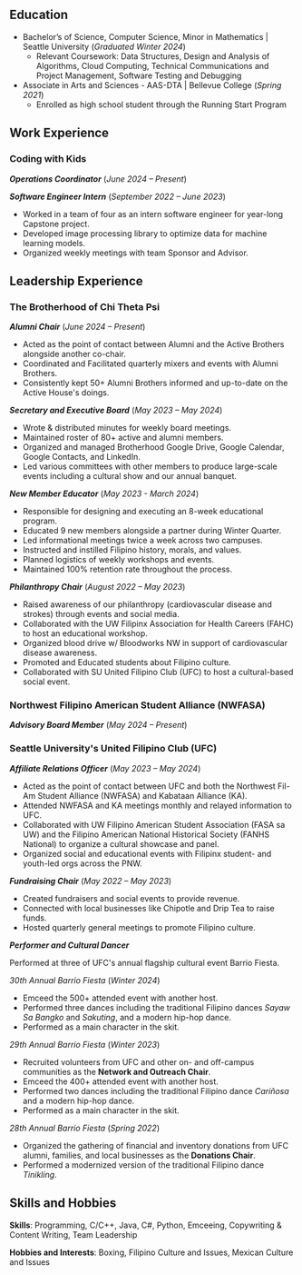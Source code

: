 
<!-- ADD LINKS? linkedin, email, -->

## Education
- Bachelor’s of Science, Computer Science, Minor in Mathematics | Seattle University (_Graduated Winter 2024_)
    - Relevant Coursework: Data Structures, Design and Analysis of Algorithms, Cloud Computing, Technical Communications and Project Management, Software Testing and Debugging
- Associate in Arts and Sciences - AAS-DTA | Bellevue College (_Spring 2021_)
    - Enrolled as high school student through the Running Start Program

## Work Experience
### Coding with Kids 
***Operations Coordinator*** (_June 2024 – Present_)

***Software Engineer Intern*** (_September 2022 – June 2023_)
- Worked in a team of four as an intern software engineer for year-long Capstone project.
- Developed image processing library to optimize data for machine learning models.
- Organized weekly meetings with team Sponsor and Advisor.

## Leadership Experience
### The Brotherhood of Chi Theta Psi

***Alumni Chair*** (_June 2024 – Present_)
- Acted as the point of contact between Alumni and the Active Brothers alongside another co-chair.
- Coordinated and Facilitated quarterly mixers and events with Alumni Brothers.
- Consistently kept 50+ Alumni Brothers informed and up-to-date on the Active House's doings.

***Secretary and Executive Board*** (_May 2023 – May 2024_)
- Wrote & distributed minutes for weekly board meetings.
- Maintained roster of 80+ active and alumni members.
- Organized and managed Brotherhood Google Drive, Google Calendar, Google Contacts, and LinkedIn.
- Led various committees with other members to produce large-scale events including a cultural show and our annual banquet.

***New Member Educator*** (_May 2023 - March 2024_)
- Responsible for designing and executing an 8-week educational program.
- Educated 9 new members alongside a partner during Winter Quarter.
- Led informational meetings twice a week across two campuses.
- Instructed and instilled Filipino history, morals, and values.
- Planned logistics of weekly workshops and events.
- Maintained 100% retention rate throughout the process.

***Philanthropy Chair*** (_August 2022 – May 2023_)
- Raised awareness of our philanthropy (cardiovascular disease and strokes) through events and social media.
- Collaborated with the UW Filipinx Association for Health Careers (FAHC) to host an educational workshop. 
- Organized blood drive w/ Bloodworks NW in support of cardiovascular disease awareness.
- Promoted and Educated students about Filipino culture.
- Collaborated with SU United Filipino Club (UFC) to host a cultural-based social event.

### Northwest Filipino American Student Alliance (NWFASA)

***Advisory Board Member*** (_May 2024 – Present_)

### Seattle University's United Filipino Club (UFC)

***Affiliate Relations Officer*** (_May 2023 – May 2024_)
- Acted as the point of contact between UFC and both the Northwest Fil-Am Student Alliance (NWFASA) and Kabataan Alliance (KA).
- Attended NWFASA and KA meetings monthly and relayed information to UFC.
- Collaborated with UW Filipino American Student Association (FASA sa UW) and the Filipino American National Historical Society (FANHS National) to organize a cultural showcase and panel.
- Organized social and educational events with Filipinx student- and youth-led orgs across the PNW.

***Fundraising Chair*** (_May 2022 – May 2023_)
- Created fundraisers and social events to provide revenue. 
- Connected with local businesses like Chipotle and Drip Tea to raise funds.
- Hosted quarterly general meetings to promote Filipino culture.

***Performer and Cultural Dancer*** 

Performed at three of UFC's annual flagship cultural event Barrio Fiesta.

_30th Annual Barrio Fiesta_ (_Winter 2024_)
* Emceed the 500+ attended event with another host.
* Performed three dances including the traditional Filipino dances _Sayaw Sa Bangko_ and _Sakuting_, and a modern hip-hop dance.
* Performed as a main character in the skit.

_29th Annual Barrio Fiesta_ (_Winter 2023_)
* Recruited volunteers from UFC and other on- and off-campus communities as the **Network and Outreach Chair**.
* Emceed the 400+ attended event with another host.
* Performed two dances including the traditional Filipino dance _Cariñosa_ and a modern hip-hop dance.
* Performed as a main character in the skit.

_28th Annual Barrio Fiesta_ (_Spring 2022_)
* Organized the gathering of financial and inventory donations from UFC alumni, families, and local businesses as the **Donations Chair**.
* Performed a modernized version of the traditional Filipino dance _Tinikling_.

<!-- add marianas ?-->

## Skills and Hobbies

**Skills**: Programming, C/C++, Java, C#, Python, Emceeing, Copywriting & Content Writing, Team Leadership

**Hobbies and Interests**: Boxing, Filipino Culture and Issues, Mexican Culture and Issues